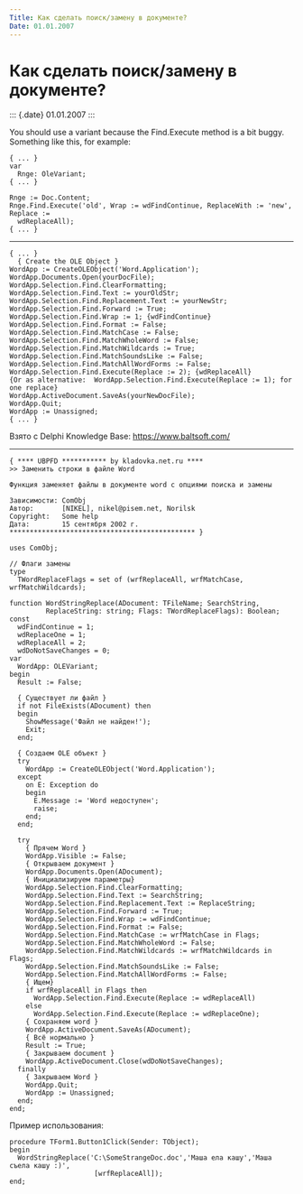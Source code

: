 ```yaml
---
Title: Как сделать поиск/замену в документе?
Date: 01.01.2007
---
```



Как сделать поиск/замену в документе?
=====================================

::: {.date}
01.01.2007
:::

You should use a variant because the Find.Execute method is a bit buggy.
Something like this, for example:

    { ... }
    var
      Rnge: OleVariant;
    { ... }
     
    Rnge := Doc.Content;
    Rnge.Find.Execute('old', Wrap := wdFindContinue, ReplaceWith := 'new', Replace :=
      wdReplaceAll);
    { ... }

------------------------------------------------------------------------

    { ... }
      { Create the OLE Object }
    WordApp := CreateOLEObject('Word.Application');
    WordApp.Documents.Open(yourDocFile);
    WordApp.Selection.Find.ClearFormatting;
    WordApp.Selection.Find.Text := yourOldStr;
    WordApp.Selection.Find.Replacement.Text := yourNewStr;
    WordApp.Selection.Find.Forward := True;
    WordApp.Selection.Find.Wrap := 1; {wdFindContinue}
    WordApp.Selection.Find.Format := False;
    WordApp.Selection.Find.MatchCase := False;
    WordApp.Selection.Find.MatchWholeWord := False;
    WordApp.Selection.Find.MatchWildcards := True;
    WordApp.Selection.Find.MatchSoundsLike := False;
    WordApp.Selection.Find.MatchAllWordForms := False;
    WordApp.Selection.Find.Execute(Replace := 2); {wdReplaceAll}
    {Or as alternative:  WordApp.Selection.Find.Execute(Replace := 1); for one replace}
    WordApp.ActiveDocument.SaveAs(yourNewDocFile);
    WordApp.Quit;
    WordApp := Unassigned;
    { ... }

Взято с Delphi Knowledge Base: <https://www.baltsoft.com/>

------------------------------------------------------------------------

    { **** UBPFD *********** by kladovka.net.ru ****
    >> Заменить строки в файле Word
     
    Функция заменяет файлы в документе word с опциями поиска и замены
     
    Зависимости: ComObj
    Автор:       [NIKEL], nikel@pisem.net, Norilsk
    Copyright:   Some help
    Дата:        15 сентября 2002 г.
    ********************************************** }
     
    uses ComObj; 
     
    // Флаги замены 
    type 
      TWordReplaceFlags = set of (wrfReplaceAll, wrfMatchCase, wrfMatchWildcards); 
     
    function WordStringReplace(ADocument: TFileName; SearchString, 
             ReplaceString: string; Flags: TWordReplaceFlags): Boolean; 
    const 
      wdFindContinue = 1; 
      wdReplaceOne = 1; 
      wdReplaceAll = 2; 
      wdDoNotSaveChanges = 0; 
    var 
      WordApp: OLEVariant; 
    begin 
      Result := False; 
     
      { Существует ли файл } 
      if not FileExists(ADocument) then 
      begin 
        ShowMessage('Файл не найден!'); 
        Exit; 
      end; 
     
      { Создаем OLE объект } 
      try 
        WordApp := CreateOLEObject('Word.Application'); 
      except 
        on E: Exception do 
        begin 
          E.Message := 'Word недоступен'; 
          raise; 
        end; 
      end; 
     
      try 
        { Прячем Word } 
        WordApp.Visible := False; 
        { Открываем документ } 
        WordApp.Documents.Open(ADocument); 
        { Инициализируем параметры} 
        WordApp.Selection.Find.ClearFormatting; 
        WordApp.Selection.Find.Text := SearchString; 
        WordApp.Selection.Find.Replacement.Text := ReplaceString; 
        WordApp.Selection.Find.Forward := True; 
        WordApp.Selection.Find.Wrap := wdFindContinue; 
        WordApp.Selection.Find.Format := False; 
        WordApp.Selection.Find.MatchCase := wrfMatchCase in Flags; 
        WordApp.Selection.Find.MatchWholeWord := False; 
        WordApp.Selection.Find.MatchWildcards := wrfMatchWildcards in Flags; 
        WordApp.Selection.Find.MatchSoundsLike := False; 
        WordApp.Selection.Find.MatchAllWordForms := False; 
        { Ищем} 
        if wrfReplaceAll in Flags then 
          WordApp.Selection.Find.Execute(Replace := wdReplaceAll) 
        else 
          WordApp.Selection.Find.Execute(Replace := wdReplaceOne); 
        { Сохраняем word } 
        WordApp.ActiveDocument.SaveAs(ADocument); 
        { Всё нормально } 
        Result := True; 
        { Закрываем document } 
        WordApp.ActiveDocument.Close(wdDoNotSaveChanges); 
      finally 
        { Закрываем Word } 
        WordApp.Quit; 
        WordApp := Unassigned; 
      end; 
    end; 

Пример использования:

    procedure TForm1.Button1Click(Sender: TObject); 
    begin 
      WordStringReplace('C:\SomeStrangeDoc.doc','Маша ела кашу','Маша съела кашу :)',
                         [wrfReplaceAll]); 
    end; 
